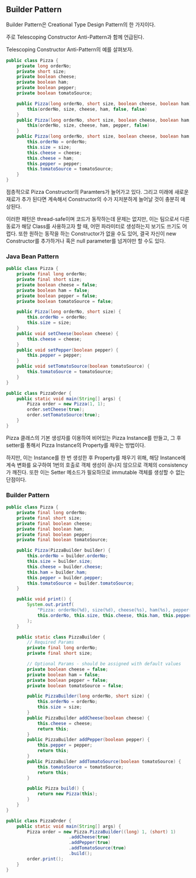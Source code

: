 Builder Pattern
---

Builder Pattern은 Creational Type Design Pattern의 한 가지이다.

주로 Telescoping Constructor Anti-Pattern과 함께 언급된다.

Telescoping Constructor Anti-Pattern의 예를 살펴보자.

```java
public class Pizza {
    private long orderNo;
    private short size;
    private boolean cheese;
    private boolean ham;
    private boolean pepper;
    private boolean tomatoSource;

    public Pizza(long orderNo, short size, boolean cheese, boolean ham) {
        this(orderNo, size, cheese, ham, false, false)
    }
    public Pizza(long orderNo, short size, boolean cheese, boolean ham, boolean pepper) {
        this(orderNo, size, cheese, ham, pepper, false)
    }
    public Pizza(long orderNo, short size, boolean cheese, boolean ham, boolean pepper, boolean tomatoSource) {
        this.orderNo = orderNo;
        this.size = size;
        this.cheese = cheese;
        this.cheese = ham;
        this.pepper = pepper;
        this.tomatoSource = tomatoSource;
    }
}
```

점층적으로 Pizza Constructor의 Paramters가 늘어가고 있다. 그리고 미래에 새로운 재료가 추가 된다면 계속해서 Constructor의 수가 지저분하게 늘어날 것이 충분히 예상된다.

이러한 패턴은 thread-safe이며 코드가 동작하는데 문제는 없지만, 이는 팀으로서 다른 동료가 해당 Class를 사용하고자 할 때, 어떤 파라미터로 생성하는지 보기도 쓰기도 어렵다. 또한 원하는 동작을 하는 Constructor가 없을 수도 있어, 결국 자신이 new Constructor를 추가하거나 혹은 null parameter를 넘겨야만 할 수도 있다.

### Java Bean Pattern

```java
public class Pizza {
    private final long orderNo;
    private final short size;
    private boolean cheese = false;
    private boolean ham = false;
    private boolean pepper = false;
    private boolean tomatoSource = false;

    public Pizza(long orderNo, short size) {
        this.orderNo = orderNo;
        this.size = size;
    }
    public void setCheese(boolean cheese) {
        this.cheese = cheese;
    }
    public void setPepper(boolean pepper) {
        this.pepper = pepper;
    }
    public void setTomatoSource(boolean tomatoSource) {
        this.tomatoSource = tomatoSource;
    }
}
```

```java
public class PizzaOrder {
    public static void main(String[] args) {
        Pizza order = new Pizza(1, 1);
        order.setCheese(true);
        order.setTomatoSource(true);
    }
}
```

Pizza 클래스의 기본 생성자를 이용하여 비어있는 Pizza Instance를 만들고, 그 후 setter를 통해서 Pizza Instance의 Property를 채우는 방법이다.

하지만, 이는 Instance를 한 번 생성한 후 Property를 채우기 위해, 해당 Instance에 계속 변화를 요구하여 1번의 호출로 객체 생성이 끊나지 않으므로 객체의 consistency가 깨진다. 또한 이는 Setter 메소드가 필요하므로 immutable 객체를 생성할 수 없는 단점이다.

### Builder Pattern

```java
public class Pizza {
    private final long orderNo;
    private final short size;
    private final boolean cheese;
    private final boolean ham;
    private final boolean pepper;
    private final boolean tomatoSource;

    public Pizza(PizzaBuilder builder) {
        this.orderNo = builder.orderNo;
        this.size = builder.size;
        this.cheese = builder.cheese;
        this.ham = builder.ham;
        this.pepper = builder.pepper;
        this.tomatoSource = builder.tomatoSource;
    }

    public void print() {
        System.out.printf(
            "Pizza: orderNo(%d), size(%d), cheese(%s), ham(%s), pepper(%s), tomato source(%s)",
            this.orderNo, this.size, this.cheese, this.ham, this.pepper, this.tomatoSource
        );
    }

    public static class PizzaBuilder {
        // Required Params
        private final long orderNo;
        private final short size;

        // Optional Params - should be assigned with default values
        private boolean cheese = false;
        private boolean ham = false;
        private boolean pepper = false;
        private boolean tomatoSource = false;

        public PizzaBuilder(long orderNo, short size) {
            this.orderNo = orderNo;
            this.size = size;
        }
        public PizzaBuilder addCheese(boolean cheese) {
            this.cheese = cheese;
            return this;
        }
        public PizzaBuilder addPepper(boolean pepper) {
            this.pepper = pepper;
            return this;
        }
        public PizzaBuilder addTomatoSource(boolean tomatoSource) {
            this.tomatoSource = tomatoSource;
            return this;
        }

        public Pizza build() {
            return new Pizza(this);
        }
    }
}
```

```java
public class PizzaOrder {
    public static void main(String[] args) {
        Pizza order = new Pizza.PizzaBuilder((long) 1, (short) 1)
                        .addCheese(true)
                        .addPepper(true)
                        .addTomatoSource(true)
                        .build();
        order.print();
    }
}
```
